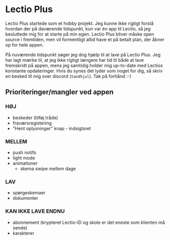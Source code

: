 # Lectio Plus
Lectio Plus startede som et hobby projekt. Jeg kunne ikke rigtigt forstå hvordan der på daværende tidspunkt, kun var èn app til Lectio, så jeg besluttede mig for at starte på min egen. Lectio Plus bliver måske open source i fremtiden, men vil formentligt altid have et på betalt plan, der åbner op for hele appen. 

På nuværende tidspunkt søger jeg dog hjælp til at lave på Lectio Plus. Jeg har lagt mærke til, at jeg ikke rigtigt længere har tid til både at lave fremskridt på appen, mens jeg samtidig holder mig up-to-date med Lectios konstante opdateringer. Hvis du synes det lyder som noget for dig, så skriv en besked til mig over discord (`tandhjul`). Tak på forhånd :-)

## Prioriteringer/mangler ved appen

### __HØJ__
- beskeder (tilføj tråde)
- fraværsregistering
- "Hent oplysninger" knap - indsigtsret

### __MELLEM__
- push notifs
- light mode
- animationer
    - skema swipe mellem dage

### __LAV__
- spørgeskemaer
- dokumenter

### __KAN IKKE LAVE ENDNU__
- abonnement (krypteret Lectio-ID og skole er det eneste som klienten må sende)
- karakterer
